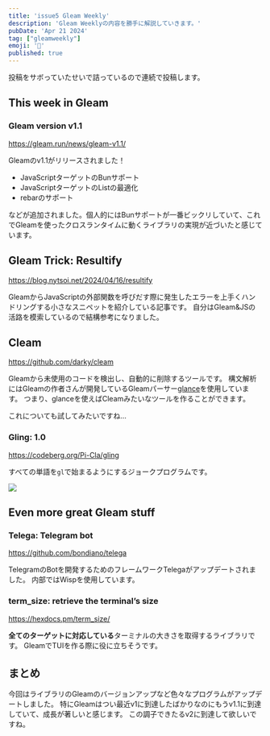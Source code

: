 ```yaml
---
title: 'issue5 Gleam Weekly'
description: 'Gleam Weeklyの内容を勝手に解説していきます。'
pubDate: 'Apr 21 2024'
tag: ["gleamweekly"]
emoji: '🦊'
published: true
---
```


投稿をサボっていたせいで詰っているので連続で投稿します。

## This week in Gleam

### Gleam version v1.1

https://gleam.run/news/gleam-v1.1/

Gleamのv1.1がリリースされました！

- JavaScriptターゲットのBunサポート
- JavaScriptターゲットのListの最適化
- rebarのサポート

などが追加されました。個人的にはBunサポートが一番ビックリしていて、これでGleamを使ったクロスランタイムに動くライブラリの実現が近づいたと感じています。

## Gleam Trick: Resultify

https://blog.nytsoi.net/2024/04/16/resultify

GleamからJavaScriptの外部関数を呼びだす際に発生したエラーを上手くハンドリングする小さなスニペットを紹介している記事です。
自分はGleam&JSの活路を模索しているので結構参考になりました。

## Cleam

https://github.com/darky/cleam

Gleamから未使用のコードを検出し、自動的に削除するツールです。
構文解析にはGleamの作者さんが開発しているGleamパーサー[glance](https://github.com/lpil/glance)を使用しています。
つまり、glanceを使えばCleamみたいなツールを作ることができます。

これについても試してみたいですね...

### Gling: 1.0

https://codeberg.org/Pi-Cla/gling

すべての単語を`gl`で始まるようにするジョークプログラムです。

![](https://r2.comamoca.dev/gling.png)

## Even more great Gleam stuff

### Telega: Telegram bot

https://github.com/bondiano/telega

TelegramのBotを開発するためのフレームワークTelegaがアップデートされました。
内部ではWispを使用しています。

### term_size: retrieve the terminal’s size

https://hexdocs.pm/term_size/

**全てのターゲットに対応している**ターミナルの大きさを取得するライブラリです。
GleamでTUIを作る際に役に立ちそうです。

## まとめ

今回はライブラリのGleamのバージョンアップなど色々なプログラムがアップデートしました。
特にGleamはつい最近v1に到達したばかりなのにもうv1.1に到達していて、成長が著しいと感じます。
この調子できたるv2に到達して欲しいですね。
